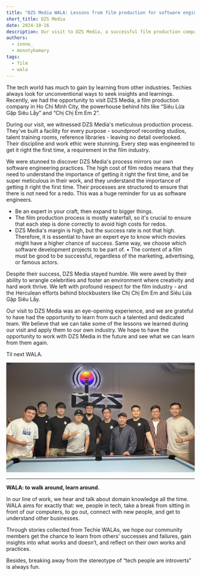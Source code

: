 ```yaml
---
title: "DZS Media WALA: Lessons from film production for software engineering"
short_title: DZS Media
date: 2024-10-16
description: Our visit to DZS Media, a successful film production company in Ho Chi Minh City, revealed surprising parallels between film production and software engineering. We learned valuable lessons about meticulous planning, getting things right the first time, and the importance of expertise in both industries.
authors:
  - innno_
  - monotykamary
tags:
  - film
  - wala
---
```


The tech world has much to gain by learning from other industries. Techies always look for unconventional ways to seek insights and learnings. Recently, we had the opportunity to visit DZS Media, a film production company in Ho Chi Minh City, the powerhouse behind hits like “Siêu Lừa Gặp Siêu Lầy” and “Chị Chị Em Em 2”.

During our visit, we witnessed DZS Media's meticulous production process. They've built a facility for every purpose - soundproof recording studios, talent training rooms, reference libraries - leaving no detail overlooked. Their discipline and work ethic were stunning. Every step was engineered to get it right the first time, a requirement in the film industry.

We were stunned to discover DZS Media's process mirrors our own software engineering practices. The high cost of film redos means that they need to understand the importance of getting it right the first time, and be super meticulous in their work, and they understand the importance of getting it right the first time. Their processes are structured to ensure that there is not need for a redo. This was a huge reminder for us as software engineers.

- Be an expert in your craft, then expand to bigger things.
- The film production process is mostly waterfall, so it's crucial to ensure that each step is done correctly to avoid high costs for redos.
- DZS Media's margin is high, but the success rate is not that high. Therefore, it is essential to have an expert eye to know which movies might have a higher chance of success. Same way, we choose which software development projects to be part of.
• The content of a film must be good to be successful, regardless of the marketing, advertising, or famous actors.

Despite their success, DZS Media stayed humble. We were awed by their ability to wrangle celebrities and foster an environment where creativity and hard work thrive. We left with profound respect for the film industry - and the Herculean efforts behind blockbusters like Chị Chị Em Em and Siêu Lừa Gặp Siêu Lầy.

Our visit to DZS Media was an eye-opening experience, and we are grateful to have had the opportunity to learn from such a talented and dedicated team. We believe that we can take some of the lessons we learned during our visit and apply them to our own industry. We hope to have the opportunity to work with DZS Media in the future and see what we can learn from them again.

Til next WALA.

![](assets/dzs-media-wala.jpg)
___

**WALA: to walk around, learn around.**

In our line of work, we hear and talk about domain knowledge all the time. WALA aims for exactly that: we, people in tech, take a break from sitting in front of our computers, to go out, connect with new people, and get to understand other businesses.

Through stories collected from Techie WALAs, we hope our community members get the chance to learn from others’ successes and failures, gain insights into what works and doesn’t, and reflect on their own works and practices.

Besides, breaking away from the stereotype of “tech people are introverts” is always fun.
